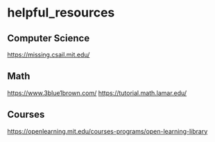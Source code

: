 # helpful_resources  

## Computer Science
https://missing.csail.mit.edu/

## Math
https://www.3blue1brown.com/
https://tutorial.math.lamar.edu/

## Courses
https://openlearning.mit.edu/courses-programs/open-learning-library


